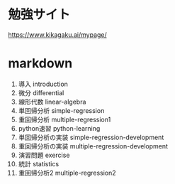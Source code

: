 # 勉強サイト
https://www.kikagaku.ai/mypage/

# markdown
1. 導入 introduction
2. 微分 differential
3. 線形代数 linear-algebra
4. 単回帰分析 simple-regression
5. 重回帰分析 multiple-regression1
6. python速習 python-learning
7. 単回帰分析の実装 simple-regression-development
8. 重回帰分析の実装 multiple-regression-development
9. 演習問題 exercise
10. 統計 statistics
11. 重回帰分析2 multiple-regression2